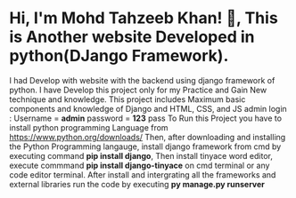 
# Hi, I'm Mohd Tahzeeb Khan! 👋, This is Another website Developed in python(DJango Framework). 
I had Develop with website with the backend using django framework of python. I have Develop this project only for my Practice and Gain New technique and knowledge. This project includes Maximum basic components and knowledge of Django and HTML, CSS, and JS
admin login : Username = **admin**
              password = **123**
              pass
To Run this Project you have to install python programming Language from https://www.python.org/downloads/
Then, after downloading and installing the Python Programming langauge, install django framework from cmd by executing command **pip install django**,
Then install tinyace word editor, execute commmand **pip install django-tinyace** on cmd terminal or any code editor terminal.
After install and intergrating all the frameworks and external libraries run the code by executing **py manage.py runserver** 
